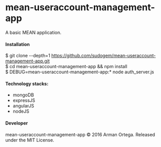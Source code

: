 # mean-useraccount-management-app    
A basic MEAN application.    

#### Installation  
$ git clone --depth=1 https://github.com/sudogem/mean-useraccount-management-app.git      
$ cd mean-useraccount-management-app && npm install    
$ DEBUG=mean-useraccount-management-app:* node auth_server.js    

#### Technology stacks:  
* mongoDB      
* expressJS  
* angularJS     
* nodeJS    

#### Developer    
mean-useraccount-management-app &copy; 2016 Arman Ortega. Released under the MIT License.    
